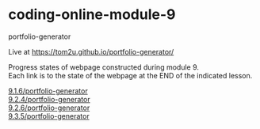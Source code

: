 # coding-online-module-9

portfolio-generator  

Live at https://tom2u.github.io/portfolio-generator/  

Progress states of webpage constructed during module 9.  
Each link is to the state of the webpage at the END of the indicated lesson.  

[9.1.6/portfolio-generator](https://tom2u.github.io/coding-online-module-9/9.1.6/portfolio-generator)  
[9.2.4/portfolio-generator](https://tom2u.github.io/coding-online-module-9/9.2.4/portfolio-generator)  
[9.2.6/portfolio-generator](https://tom2u.github.io/coding-online-module-9/9.2.6/portfolio-generator)  
[9.3.5/portfolio-generator](https://tom2u.github.io/coding-online-module-9/9.3.5/portfolio-generator)  
